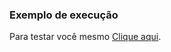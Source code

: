 ### Exemplo de execução

Para testar você mesmo [Clique aqui](https://kazuto-neves.github.io/Desafios-dio-js.io/Web-Html/To-do_list/index.html).